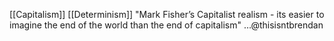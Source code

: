 [[Capitalism]]
[[Determinism]]
"Mark Fisher’s Capitalist realism - its easier to imagine the end of the world than the end of capitalism"
…@thisisntbrendan


